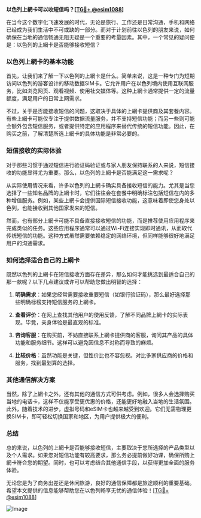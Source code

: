 **以色列上網卡可以收短信吗？[[TG💪+ @esim1088](https://t.me/s/esim1088)]**

在当今这个数字化飞速发展的时代，无论是旅行、工作还是日常沟通，手机和网络已经成为我们生活中不可或缺的一部分。而对于计划前往以色列的朋友来说，如何确保在当地的通信畅通无阻无疑是一个重要的考量因素。其中，一个常见的疑问便是：以色列的上網卡是否能够接收短信？

### **以色列上網卡的基本功能**

首先，让我们来了解一下以色列的上網卡是什么。简单来说，这是一种专门为短期访问以色列的游客设计的移动数据SIM卡。它允许用户在以色列境内使用互联网服务，比如浏览网页、观看视频、使用社交媒体等。这种上網卡通常提供一定的流量额度，满足用户的日常上网需求。

不过，关于是否能接收短信的问题，这取决于具体的上網卡提供商及其套餐内容。有些上網卡可能仅专注于提供数据流量服务，并不支持短信功能；而另一些则可能会额外包含短信服务，或者提供特定的应用程序来替代传统的短信功能。因此，在购买之前，了解清楚所选上網卡的具体功能是非常必要的。

### **短信接收的实际体验**

对于那些习惯于通过短信进行验证码验证或与家人朋友保持联系的人来说，短信接收的功能显得尤为重要。那么，以色列的上網卡是否能满足这一需求呢？

从实际使用情况来看，许多以色列的上網卡确实具备接收短信的能力。尤其是当您选择了一些知名品牌的上網卡时，它们往往会在套餐中明确标注包括短信在内的多种增值服务。例如，某些上網卡会提供国际短信接收功能，这意味着即使您身处以色列，也能接收到其他国家发来的短信。

然而，也有部分上網卡可能不具备直接接收短信的功能，而是推荐使用应用程序来完成类似的任务。这些应用程序通常可以通过Wi-Fi连接实现即时通讯，从而取代传统短信的功能。这种方式虽然需要依赖稳定的网络环境，但同样能够很好地满足用户的沟通需求。

### **如何选择适合自己的上網卡**

既然以色列的上網卡在短信接收方面存在差异，那么如何才能挑选到最适合自己的那一款呢？以下几点建议或许可以帮助您做出明智的选择：

1. **明确需求**：如果您经常需要接收重要短信（如银行验证码），那么最好选择那些明确标榜支持短信服务的上網卡。
   
2. **查看评价**：在网上查找其他用户的使用反馈，了解不同品牌上網卡的实际表现。毕竟，亲身体验是最直观的标准。

3. **咨询客服**：在购买前，不妨直接联系上網卡提供商的客服，询问其产品的具体功能和服务细节。这样可以避免因信息不对称而导致的麻烦。

4. **比较价格**：虽然功能是关键，但性价比也不容忽视。对比多家供应商的价格和服务，找到最划算的选择。

### **其他通信解决方案**

当然，除了上網卡之外，还有其他的通信方式可供考虑。例如，很多人会选择购买当地的电话卡，这样不仅能享受更优惠的价格，还能更好地融入当地的生活氛围。此外，随着技术的进步，虚拟号码和eSIM卡也越来越受到欢迎。它们无需物理更换SIM卡，即可轻松切换国家和地区，为用户提供极大的便利。

### **总结**

总的来说，以色列的上網卡是否能够接收短信，主要取决于您所选择的产品类型以及个人需求。如果您对短信功能有较高要求，那么务必提前做好功课，确保所购上網卡符合您的期望。同时，也可以考虑结合其他通信手段，以获得更加全面的服务体验。

无论您是为了商务出差还是休闲旅游，良好的通信保障都是旅途顺利的重要基础。希望本文提供的信息能够帮助您在以色列畅享无忧的通信体验！[[TG💪+ @esim1088](https://t.me/s/esim1088)] 

![Image](https://i.postimg.cc/4NQfJmqS/Snipaste-2025-05-13-00-14-12.png)